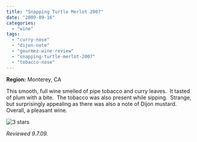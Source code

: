 ```yaml
---
title: "Snapping Turtle Merlot 2007"
date: "2009-09-16"
categories:
  - "wine"
tags:
  - "curry-nose"
  - "dijon-note"
  - "gourmez-wine-review"
  - "snapping-turtle-merlot-2007"
  - "tobacco-nose"
---
```


**Region:** Monterey, CA

This smooth, full wine smelled of pipe tobacco and curry leaves.  It tasted of plum with a bite.  The tobacco was also present while sipping.  Strange, but surprisingly appealing as there was also a note of Dijon mustard.  Overall, a pleasant wine.




<div class="caption">

![3 stars](http://s3.amazonaws.com/thegourmez-wpmedia/2009/02/rating_avocado1.gif "rating_avocado1")</div>


_Reviewed 9.7.09._
